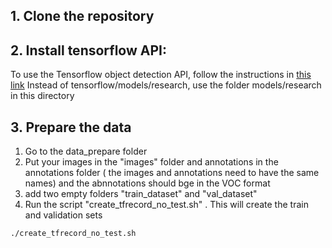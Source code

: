 ## 1. Clone the repository
## 2. Install tensorflow API: 
To use the Tensorflow object detection API, follow the instructions in [this link](hhttps://github.com/tensorflow/models/blob/master/research/object_detection/g3doc/installation.md)
Instead of tensorflow/models/research, use the folder models/research in this directory
## 3. Prepare the data 
1. Go to the data_prepare folder 
2. Put your images in the "images" folder and annotations  in the annotations folder ( the images and annotations need to have the same names) and the abnnotations should bge in the VOC format
3. add two empty folders "train_dataset" and "val_dataset"
4. Run the script  	"create_tfrecord_no_test.sh" . This will create the train and validation sets

``
./create_tfrecord_no_test.sh                       
``


